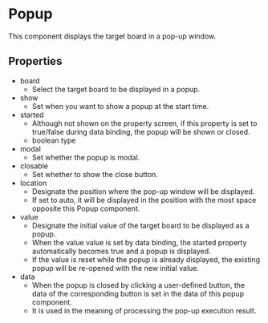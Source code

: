 # Popup

This component displays the target board in a pop-up window.

## Properties

- board
  - Select the target board to be displayed in a popup.
- show
  - Set when you want to show a popup at the start time.
- started
  - Although not shown on the property screen, if this property is set to true/false during data binding, the popup will be shown or closed.
  - boolean type
- modal
  - Set whether the popup is modal.
- closable
  - Set whether to show the close button.
- location
  - Designate the position where the pop-up window will be displayed.
  - If set to auto, it will be displayed in the position with the most space opposite this Popup component.
- value
  - Designate the initial value of the target board to be displayed as a popup.
  - When the value value is set by data binding, the started property automatically becomes true and a popup is displayed.
  - If the value is reset while the popup is already displayed, the existing popup will be re-opened with the new initial value.
- data
  - When the popup is closed by clicking a user-defined button, the data of the corresponding button is set in the data of this popup component.
  - It is used in the meaning of processing the pop-up execution result.
